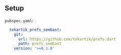 ## Setup

`pubspec.yaml`:

```yaml
  tekartik_prefs_sembast:
    git:
      url: https://github.com/tekartik/prefs.dart
      path: prefs_sembast
    version: '>=0.1.0'
```

